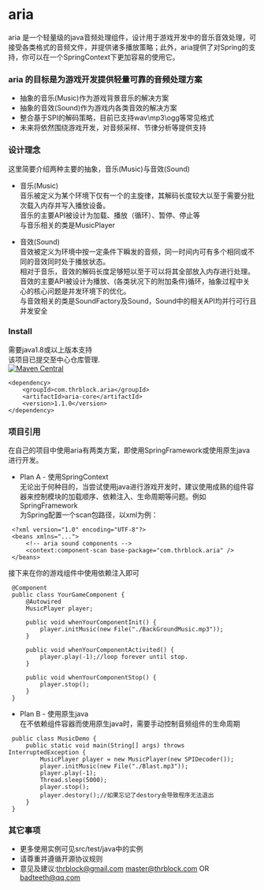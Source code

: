 # aria   
aria 是一个轻量级的java音频处理组件，设计用于游戏开发中的音乐音效处理，可接受各类格式的音频文件，并提供诸多播放策略；此外，aria提供了对Spring的支持，你可以在一个SpringContext下更加容易的使用它。 

### aria 的目标是为游戏开发提供轻量可靠的音频处理方案
 * 抽象的音乐(Music)作为游戏背景音乐的解决方案   
 * 抽象的音效(Sound)作为游戏内各类音效的解决方案   
 * 整合基于SPI的解码策略，目前已支持wav\mp3\ogg等常见格式   
 * 未来将依然围绕游戏开发，对音频采样、节律分析等提供支持   
 
### 设计理念   
这里简要介绍两种主要的抽象，音乐(Music)与音效(Sound)   
    
 * 音乐(Music)   
 音乐被定义为某个环境下仅有一个的主旋律，其解码长度较大以至于需要分批次载入内存并写入播放设备。   
 音乐的主要API被设计为加载、播放（循环）、暂停、停止等   
 与音乐相关的类是MusicPlayer   
    
    
 * 音效(Sound)   
 音效被定义为环境中按一定条件下瞬发的音频，同一时间内可有多个相同或不同的音效同时处于播放状态。   
 相对于音乐，音效的解码长度足够短以至于可以将其全部放入内存进行处理。   
 音效的主要API被设计为播放、(各类状况下的附加条件)循环，抽象过程中关心的核心问题是并发环境下的优化。   
 与音效相关的类是SoundFactory及Sound，Sound中的相关API均并行可行且并发安全   
    
### Install   
 需要java1.8或以上版本支持   
该项目已提交至中心仓库管理.   
[![Maven Central](https://maven-badges.herokuapp.com/maven-central/com.thrblock.aria/aria-core/badge.svg)](https://maven-badges.herokuapp.com/maven-central/com.thrblock.aria/aria-core/)   
```
<dependency>
    <groupId>com.thrblock.aria</groupId>
    <artifactId>aria-core</artifactId>
    <version>1.1.0</version>
</dependency>
```   

### 项目引用
 在自己的项目中使用aria有两类方案，即使用SpringFramework或使用原生java进行开发。   
 * Plan A - 使用SpringContext   
 无论出于何种目的，当尝试使用java进行游戏开发时，建议使用成熟的组件容器来控制模块的加载顺序、依赖注入、生命周期等问题。例如SpringFramework   
 为Spring配置一个scan包路径，以xml为例：
```   
 <?xml version="1.0" encoding="UTF-8"?>
 <beans xmlns="...">
     <!-- aria sound components -->
     <context:component-scan base-package="com.thrblock.aria" />
 </beans>
```   
 接下来在你的游戏组件中使用依赖注入即可   
```
 @Component
 public class YourGameComponent {
     @Autowired
     MusicPlayer player;
     	
     public void whenYourComponentInit() {
         player.initMusic(new File("./BackGroundMusic.mp3"));
     }
     
     public void whenYourComponentActivited() {
         player.play(-1);//loop forever until stop.
     }
     
     public void whenYourComponentStop() {
         player.stop();
     }
 }
```   

 * Plan B - 使用原生java   
 在不依赖组件容器而使用原生java时，需要手动控制音频组件的生命周期   
```   
 public class MusicDemo {
     public static void main(String[] args) throws InterruptedException {
         MusicPlayer player = new MusicPlayer(new SPIDecoder());
         player.initMusic(new File("./Blast.mp3"));
         player.play(-1);
         Thread.sleep(5000);
         player.stop();
         player.destory();//如果忘记了destory会导致程序无法退出
     }
 }
```   
 
### 其它事项
 * 更多使用实例可见src/test/java中的实例   
 * 请尊重并遵循开源协议规则
 * 意见及建议:thrblock@gmail.com master@thrblock.com OR badteeth@qq.com   
 
 